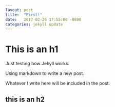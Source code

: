 ```yaml
---
layout: post
title:  "First!"
date:   2017-02-26 17:55:00 -0800
categories: jekyll update
---
```


# This is an h1

Just testing how Jekyll works. 

Using markdown to write a new post.

Whatever I write here will be included in the post.

## this is an h2